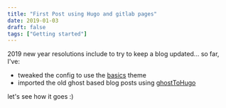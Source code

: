 ```yaml
---
title: "First Post using Hugo and gitlab pages"
date: 2019-01-03
draft: false
tags: ["Getting started"]
---
```


2019 new year resolutions include to try to keep a blog updated... so far, I've:

* tweaked the config to use the [basics](https://github.com/arjunkrishnababu96/basics) theme
* imported the old ghost based blog posts using [ghostToHugo](https://github.com/jbarone/ghostToHugo)

let's see how it goes :)

